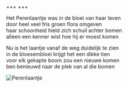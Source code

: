 +++
+++

Het Perenlaantje was in de bloei van haar leven \
door heel veel fris groen flora omgeven \
haar schoonheid hield zich schuil achter bomen \
alleen een kenner wist hoe hij er moest komen

Nu is het laantje vanaf de weg duidelijk te zien \
in de bloesembloei krijgt het een dikke tien \
voor elk gekapte boom zou een nieuwe komen \
ben benieuwd naar de plek van al die bomen

![Perenlaantje](Perenlaantje.jpg)
